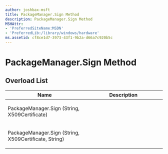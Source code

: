 ```yaml
---
author: joshbax-msft
title: PackageManager.Sign Method
description: PackageManager.Sign Method
MSHAttr:
- 'PreferredSiteName:MSDN'
- 'PreferredLib:/library/windows/hardware'
ms.assetid: cf8ce1d7-3973-43f1-9b2a-d66a7c920b5c
---
```


# PackageManager.Sign Method


## Overload List


<table>
<colgroup>
<col width="50%" />
<col width="50%" />
</colgroup>
<thead>
<tr class="header">
<th>Name</th>
<th>Description</th>
</tr>
</thead>
<tbody>
<tr class="odd">
<td><p>PackageManager.Sign (String, X509Certificate)</p></td>
<td><p></p></td>
</tr>
<tr class="even">
<td><p>PackageManager.Sign (String, X509Certificate, String)</p></td>
<td><p></p></td>
</tr>
</tbody>
</table>

 

 

 






